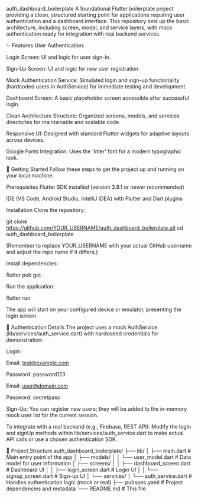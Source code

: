 auth_dashboard_boilerplate
A foundational Flutter boilerplate project providing a clean, structured starting point for applications requiring user authentication and a dashboard interface. This repository sets up the basic architecture, including screen, model, and service layers, with mock authentication ready for integration with real backend services.

✨ Features
User Authentication:

Login Screen: UI and logic for user sign-in.

Sign-Up Screen: UI and logic for new user registration.

Mock Authentication Service: Simulated login and sign-up functionality (hardcoded users in AuthService) for immediate testing and development.

Dashboard Screen: A basic placeholder screen accessible after successful login.

Clean Architecture Structure: Organized screens, models, and services directories for maintainable and scalable code.

Responsive UI: Designed with standard Flutter widgets for adaptive layouts across devices.

Google Fonts Integration: Uses the 'Inter' font for a modern typographic look.

🚀 Getting Started
Follow these steps to get the project up and running on your local machine.

Prerequisites
Flutter SDK installed (version 3.8.1 or newer recommended)

IDE (VS Code, Android Studio, IntelliJ IDEA) with Flutter and Dart plugins

Installation
Clone the repository:

git clone https://github.com/YOUR_USERNAME/auth_dashboard_boilerplate.git
cd auth_dashboard_boilerplate

(Remember to replace YOUR_USERNAME with your actual GitHub username and adjust the repo name if it differs.)

Install dependencies:

flutter pub get

Run the application:

flutter run

The app will start on your configured device or emulator, presenting the login screen.

🔑 Authentication Details
The project uses a mock AuthService (lib/services/auth_service.dart) with hardcoded credentials for demonstration:

Login:

Email: test@example.com

Password: password123

Email: user@domain.com

Password: secretpass

Sign-Up: You can register new users; they will be added to the in-memory mock user list for the current session.

To integrate with a real backend (e.g., Firebase, REST API):
Modify the login and signUp methods within lib/services/auth_service.dart to make actual API calls or use a chosen authentication SDK.

📂 Project Structure
auth_dashboard_boilerplate/
├── lib/
│   ├── main.dart             # Main entry point of the app
│   ├── models/
│   │   └── user_model.dart   # Data model for user information
│   ├── screens/
│   │   ├── dashboard_screen.dart # Dashboard UI
│   │   ├── login_screen.dart     # Login UI
│   │   └── signup_screen.dart    # Sign-up UI
│   └── services/
│       └── auth_service.dart # Handles authentication logic (mock or real)
├── pubspec.yaml              # Project dependencies and metadata
└── README.md                 # This file
